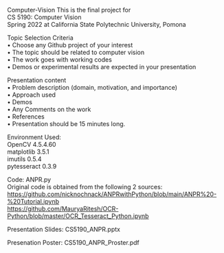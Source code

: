 Computer-Vision
  This is the final project for   </br>
  CS 5190: Computer Vision        </br>
  Spring 2022 at California State Polytechnic University, Pomona   </br>

Topic Selection Criteria   </br>
   • Choose any Github project of your interest       </br>
   • The topic should be related to computer vision   </br>
   • The work goes with working codes                 </br>
   • Demos or experimental results are expected in your presentation   </br>
  
Presentation content   </br>
   • Problem description (domain, motivation, and importance)   </br>
   • Approach used   </br>
   • Demos           </br>
   • Any Comments on the work   </br>
   • References      </br>
   • Presentation should be 15 minutes long.   </br>

Environment Used:        </br>
     OpenCV 4.5.4.60     </br>
     matplotlib 3.5.1    </br>
     imutils 0.5.4       </br>
     pytesseract 0.3.9   </br>

Code: ANPR.py   </br>
     Original code is obtained from the following 2 sources:   </br>
     https://github.com/nicknochnack/ANPRwithPython/blob/main/ANPR%20-%20Tutorial.ipynb   </br>
     https://github.com/MauryaRitesh/OCR-Python/blob/master/OCR_Tesseract_Python.ipynb    </br>

Presentation Slides: CS5190_ANPR.pptx         </br>

Presenation Poster: CS5190_ANPR_Proster.pdf   </br>
